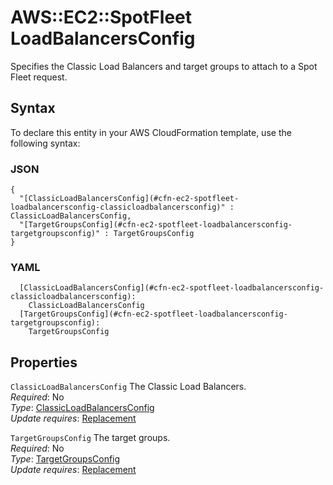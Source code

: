# AWS::EC2::SpotFleet LoadBalancersConfig<a name="aws-properties-ec2-spotfleet-loadbalancersconfig"></a>

Specifies the Classic Load Balancers and target groups to attach to a Spot Fleet request\.

## Syntax<a name="aws-properties-ec2-spotfleet-loadbalancersconfig-syntax"></a>

To declare this entity in your AWS CloudFormation template, use the following syntax:

### JSON<a name="aws-properties-ec2-spotfleet-loadbalancersconfig-syntax.json"></a>

```
{
  "[ClassicLoadBalancersConfig](#cfn-ec2-spotfleet-loadbalancersconfig-classicloadbalancersconfig)" : ClassicLoadBalancersConfig,
  "[TargetGroupsConfig](#cfn-ec2-spotfleet-loadbalancersconfig-targetgroupsconfig)" : TargetGroupsConfig
}
```

### YAML<a name="aws-properties-ec2-spotfleet-loadbalancersconfig-syntax.yaml"></a>

```
  [ClassicLoadBalancersConfig](#cfn-ec2-spotfleet-loadbalancersconfig-classicloadbalancersconfig):
    ClassicLoadBalancersConfig
  [TargetGroupsConfig](#cfn-ec2-spotfleet-loadbalancersconfig-targetgroupsconfig):
    TargetGroupsConfig
```

## Properties<a name="aws-properties-ec2-spotfleet-loadbalancersconfig-properties"></a>

`ClassicLoadBalancersConfig` <a name="cfn-ec2-spotfleet-loadbalancersconfig-classicloadbalancersconfig"></a>
The Classic Load Balancers\.  
_Required_: No  
_Type_: [ClassicLoadBalancersConfig](aws-properties-ec2-spotfleet-classicloadbalancersconfig.md)  
_Update requires_: [Replacement](https://docs.aws.amazon.com/AWSCloudFormation/latest/UserGuide/using-cfn-updating-stacks-update-behaviors.html#update-replacement)

`TargetGroupsConfig` <a name="cfn-ec2-spotfleet-loadbalancersconfig-targetgroupsconfig"></a>
The target groups\.  
_Required_: No  
_Type_: [TargetGroupsConfig](aws-properties-ec2-spotfleet-targetgroupsconfig.md)  
_Update requires_: [Replacement](https://docs.aws.amazon.com/AWSCloudFormation/latest/UserGuide/using-cfn-updating-stacks-update-behaviors.html#update-replacement)
